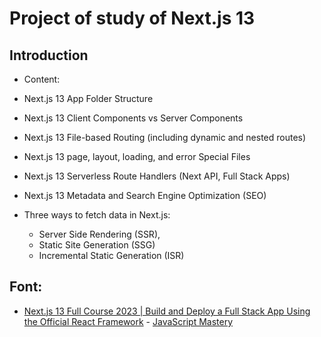 # Project of study of Next.js 13

## Introduction

-   Content:

-   Next.js 13 App Folder Structure
-   Next.js 13 Client Components vs Server Components
-   Next.js 13 File-based Routing (including dynamic and nested routes)
-   Next.js 13 page, layout, loading, and error Special Files
-   Next.js 13 Serverless Route Handlers (Next API, Full Stack Apps)
-   Next.js 13 Metadata and Search Engine Optimization (SEO)
-   Three ways to fetch data in Next.js:
    -   Server Side Rendering (SSR),
    -   Static Site Generation (SSG)
    -   Incremental Static Generation (ISR)

## Font:

-   [Next.js 13 Full Course 2023 | Build and Deploy a Full Stack App Using the Official React Framework](https://www.youtube.com/watch?v=wm5gMKuwSYk) - [JavaScript Mastery](https://www.youtube.com/@javascriptmastery)
